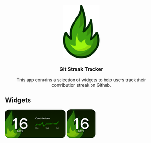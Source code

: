 <div align="center">
  <img src="assets/logo.svg" width="120">
  <h3 align="center">
    Git Streak Tracker
  </h3>
  <p align="center">
    This app contains a selection of widgets to help users track their contribution streak on Github.
  </p>
</div>


## Widgets

<img src="assets/widget.png" width="200">

<img src="assets/widget_small.png" width="95">
